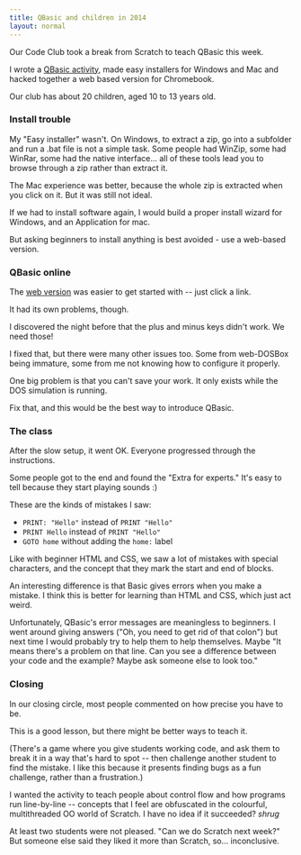 ```yaml
---
title: QBasic and children in 2014
layout: normal
---
```


Our Code Club took a break from Scratch to teach QBasic this week.

I wrote a [QBasic activity](http://codeclubakl.github.io/qbasic/), made easy installers for Windows and Mac and hacked together a web based version for Chromebook.

Our club has about 20 children, aged 10 to 13 years old.

### Install trouble

My "Easy installer" wasn't. On Windows, to extract a zip, go into a subfolder and run a .bat file is not a simple task. Some people had WinZip, some had WinRar, some had the native interface... all of these tools lead you to browse through a zip rather than extract it. 

The Mac experience was better, because the whole zip is extracted when you click on it. But it was still not ideal.

If we had to install software again, I would build a proper install wizard for Windows, and an Application for mac.

But asking beginners to install anything is best avoided - use a web-based version.

### QBasic online

The [web version](http://codeclubakl.github.io/qbasic/online/) was easier to get started with -- just click a link.

It had its own problems, though.

I discovered the night before that the plus and minus keys didn't work. We need those!

I fixed that, but there were many other issues too. Some from web-DOSBox being immature, some from me not knowing how to configure it properly.

One big problem is that you can't save your work. It only exists while the DOS simulation is running.

Fix that, and this would be the best way to introduce QBasic.

### The class

After the slow setup, it went OK. Everyone progressed through the instructions.

Some people got to the end and found the "Extra for experts." It's easy to tell because they start playing sounds :)

These are the kinds of mistakes I saw:

* `PRINT: "Hello"` instead of `PRINT "Hello"`
* `PRINT Hello` instead of `PRINT "Hello"`
* `GOTO home` without adding the `home:` label

Like with beginner HTML and CSS, we saw a lot of mistakes with special characters, and the concept that they mark the start and end of blocks.

An interesting difference is that Basic gives errors when you make a mistake. I think this is better for learning than HTML and CSS, which just act weird.

Unfortunately, QBasic's error messages are meaningless to beginners. I went around giving answers ("Oh, you need to get rid of that colon") but next time I would probably try to help them to help themselves. Maybe "It means there's a problem on that line. Can you see a difference between your code and the example? Maybe ask someone else to look too."

### Closing

In our closing circle, most people commented on how precise you have to be.

This is a good lesson, but there might be better ways to teach it.

(There's a game where you give students working code, and ask them to break it in a way that's hard to spot -- then challenge another student to find the mistake. I like this because it presents finding bugs as a fun challenge, rather than a frustration.)

I wanted the activity to teach people about control flow and how programs run line-by-line -- concepts that I feel are obfuscated in the colourful, multithreaded OO world of Scratch. I have no idea if it succeeded? *shrug*

At least two students were not pleased. "Can we do Scratch next week?" But someone else said they liked it more than Scratch, so... inconclusive.
